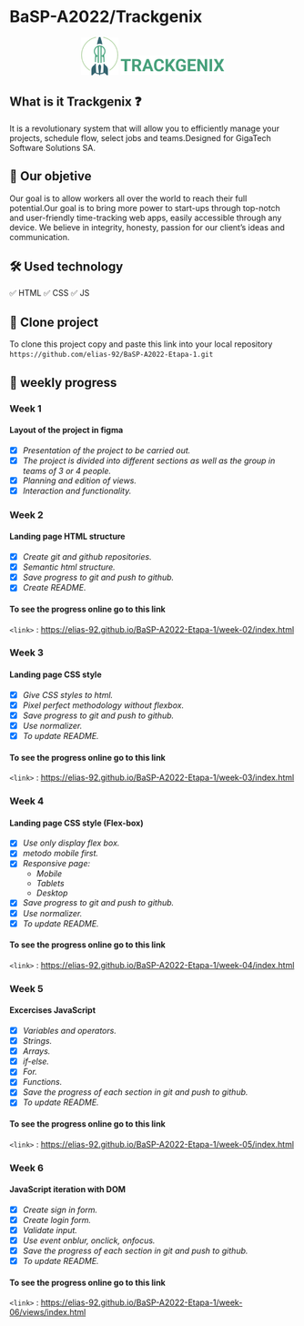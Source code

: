 # BaSP-A2022/Trackgenix

<p align="center">
   <img src="week-02\assets\img\logo.png">
   <img src="week-02\assets\img\trackgenix.png">
</p>



## What is it Trackgenix :question:

It is a revolutionary system that will allow you to efficiently manage your projects, schedule flow,
 select jobs and teams.Designed for GigaTech Software Solutions SA.



## :dart: Our objetive

Our goal is to allow workers all over the world to reach their full potential.Our goal is to bring more power to 
start-ups through top-notch and user-friendly time-tracking web apps, easily accessible through any device.
We believe in integrity, honesty, passion for our client’s ideas and communication.



## 🛠️ Used technology

:white_check_mark: HTML
:white_check_mark: CSS
:white_check_mark: JS



## :open_file_folder: Clone project

To clone this project copy and paste this link into your local repository
 `https://github.com/elias-92/BaSP-A2022-Etapa-1.git`



## :eyes:  weekly progress 

### Week 1
#### Layout of the project in figma

- [x] *Presentation of the project to be carried out.*
- [x] *The project is divided into different sections as well as the group in teams of 3 or 4 people.*
- [x] *Planning and edition of views.*
- [x] *Interaction and functionality.*

### Week 2

#### Landing page HTML structure

- [x] *Create git and github repositories.*
- [x] *Semantic html structure.*
- [x] *Save progress to git and push to github.*
- [x] *Create README.*

#### To see the progress online go to this link
`<link>` : <https://elias-92.github.io/BaSP-A2022-Etapa-1/week-02/index.html>

### Week 3

#### Landing page CSS style

- [x] *Give CSS styles to html.*
- [x] *Pixel perfect methodology without flexbox.*
- [x] *Save progress to git and push to github.*
- [x] *Use normalizer.*
- [x] *To update README.*

#### To see the progress online go to this link
`<link>` : <https://elias-92.github.io/BaSP-A2022-Etapa-1/week-03/index.html>

### Week 4

#### Landing page CSS style (Flex-box)

- [x] *Use only display flex box.*
- [x] *metodo mobile first.*
- [x] *Responsive page:*
    + *Mobile*
    + *Tablets*
    + *Desktop*
- [x] *Save progress to git and push to github.*
- [x] *Use normalizer.*
- [x] *To update README.*

#### To see the progress online go to this link
`<link>` : <https://elias-92.github.io/BaSP-A2022-Etapa-1/week-04/index.html>

### Week 5

#### Excercises JavaScript

- [x] *Variables and operators.*
- [x] *Strings.*
- [x] *Arrays.*
- [x] *if-else.*
- [x] *For.*
- [x] *Functions.*
- [x] *Save the progress of each section in git and push to github.*
- [x] *To update README.*

#### To see the progress online go to this link
`<link>` : <https://elias-92.github.io/BaSP-A2022-Etapa-1/week-05/index.html>

### Week 6

#### JavaScript iteration with DOM

- [x] *Create sign in form.*
- [x] *Create login form.*
- [x] *Validate input.*
- [x] *Use event onblur, onclick, onfocus.*
- [x] *Save the progress of each section in git and push to github.*
- [x] *To update README.*

#### To see the progress online go to this link
`<link>` : <https://elias-92.github.io/BaSP-A2022-Etapa-1/week-06/views/index.html>